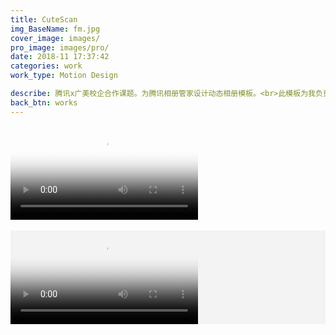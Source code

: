 ```yaml
---
title: CuteScan
img_BaseName: fm.jpg
cover_image: images/
pro_image: images/pro/
date: 2018-11 17:37:42
categories: work
work_type: Motion Design

describe: 腾讯x广美校企合作课题。为腾讯相册管家设计动态相册模板。<br>此模板为我负责的部分。出镜小天使是朋友三三的儿子骏骏。<br><br>本小组系列作品获腾讯相册管家“2018骏马扬鬃”银奖<br>
back_btn: works
---
```


<div >
<video controls poster="https://waterpatch.oss-cn-guangzhou.aliyuncs.com/2018-cuteScan/%E6%A0%B7%E7%89%87%E6%A8%AA%E7%89%88-0008.png" >
  <source src="https://waterpatch.oss-cn-guangzhou.aliyuncs.com/2018-cuteScan/%E6%A0%B7%E7%89%87%E6%A8%AA%E7%89%88.mp4"  type="video/mp4">
  您的浏览器不支持 HTML5 video 标签。
</video>
</div>
<br>
<div style=" background-color:#F3F3F3; ">
<video controls poster="https://waterpatch.oss-cn-guangzhou.aliyuncs.com/2018-cuteScan/%E6%A0%B7%E7%89%87%E7%AB%96%E7%89%88-0010.png" >
  <source src="https://waterpatch.oss-cn-guangzhou.aliyuncs.com/2018-cuteScan/%E6%A0%B7%E7%89%87%E7%AB%96%E7%89%88.mp4"  type="video/mp4">
  您的浏览器不支持 HTML5 video 标签。
</video>
</div>